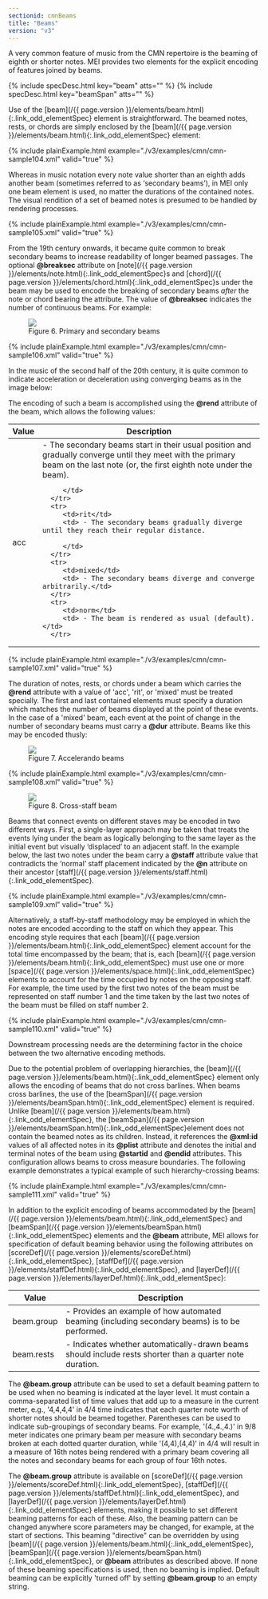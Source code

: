 ```yaml
---
sectionid: cmnBeams
title: "Beams"
version: "v3"
---
```




A very common feature of music from the CMN repertoire is the beaming of eighth or
shorter
notes. MEI provides two elements for the explicit encoding of features joined by beams.



{% include specDesc.html key="beam" atts="" %}
{% include specDesc.html key="beamSpan" atts="" %}




Use of the [beam](/{{ page.version }}/elements/beam.html){:.link_odd_elementSpec} element is straightforward. The beamed notes, rests,
or chords are simply enclosed by the [beam](/{{ page.version }}/elements/beam.html){:.link_odd_elementSpec} element:

{% include plainExample.html example="./v3/examples/cmn/cmn-sample104.xml" valid="true" %}


Whereas in music notation every note value shorter than an eighth adds another beam
(sometimes referred to as ‘secondary beams’), in MEI only one beam
element is used, no matter the durations of the contained notes. The visual rendition
of a
set of beamed notes is presumed to be handled by rendering processes.

{% include plainExample.html example="./v3/examples/cmn/cmn-sample105.xml" valid="true" %}


From the 19th century onwards, it became quite common to break secondary beams to
increase
readability of longer beamed passages. The optional **@breaksec** attribute on [note](/{{ page.version }}/elements/note.html){:.link_odd_elementSpec}s and [chord](/{{ page.version }}/elements/chord.html){:.link_odd_elementSpec}s under the beam may be used to
encode the breaking of secondary beams *after* the note or chord bearing the
attribute. The value of **@breaksec** indicates the number of continuous beams. For
example:

<figure class="figure">
   <img src="../../../../guidelines/v3/Images/ExampleImages/beam-a-20100510.png" class="img-responsive"></img>
   <figcaption class="figure-caption">Figure 6. Primary and secondary beams</figcaption>
</figure>
{% include plainExample.html example="./v3/examples/cmn/cmn-sample106.xml" valid="true" %}


In the music of the second half of the 20th century, it is quite common to indicate
acceleration or deceleration using converging beams as in the image below:


The encoding of such a beam is accomplished using the **@rend** attribute of the
beam, which allows the following values:


<table class="table table-striped table-hover">
   <thead>
      <tr>
         <th>Value</th>
         <th>Description</th>
      </tr>
   </thead>
   <tbody>
      <tr>
         <td>acc</td>
         <td> - The secondary beams start in their usual position and gradually converge until
            they
            meet with the primary beam on the last note (or, the first eighth note under the beam).
            
         </td>
      </tr>
      <tr>
         <td>rit</td>
         <td> - The secondary beams gradually diverge until they reach their regular distance.
            
         </td>
      </tr>
      <tr>
         <td>mixed</td>
         <td> - The secondary beams diverge and converge arbitrarily.</td>
      </tr>
      <tr>
         <td>norm</td>
         <td> - The beam is rendered as usual (default). </td>
      </tr>
   </tbody>
</table>
{% include plainExample.html example="./v3/examples/cmn/cmn-sample107.xml" valid="true" %}

The duration of notes, rests, or chords under a beam which carries the **@rend**
attribute with a value of 'acc', 'rit', or 'mixed' must be treated specially. The
first and
last contained elements must specify a duration which matches the number of beams
displayed
at the point of these events. In the case of a 'mixed' beam, each event at the point
of
change in the number of secondary beams must carry a **@dur** attribute. Beams like
this may be encoded thusly:


<figure class="figure">
   <img src="../../../../guidelines/v3/Images/modules/cmn/beamAcc-Rit.png" class="img-responsive"></img>
   <figcaption class="figure-caption">Figure 7. Accelerando beams</figcaption>
</figure>

{% include plainExample.html example="./v3/examples/cmn/cmn-sample108.xml" valid="true" %}






<figure class="figure">
   <img src="../../../../guidelines/v3/Images/ExampleImages/beam-c-20100510.png" class="img-responsive"></img>
   <figcaption class="figure-caption">Figure 8. Cross-staff beam</figcaption>
</figure>

Beams that connect events on different staves may be encoded in two different ways.
First,
a single-layer approach may be taken that treats the events lying under the beam as
logically belonging to the same layer as the initial event but visually
‘displaced’ to an adjacent staff. In the example below, the last two
notes under the beam carry a **@staff** attribute value that contradicts the
‘normal’ staff placement indicated by the **@n** attribute on
their ancestor [staff](/{{ page.version }}/elements/staff.html){:.link_odd_elementSpec}.

{% include plainExample.html example="./v3/examples/cmn/cmn-sample109.xml" valid="true" %}

Alternatively, a staff-by-staff methodology may be employed in which the notes are
encoded
according to the staff on which they appear. This encoding style requires that each
[beam](/{{ page.version }}/elements/beam.html){:.link_odd_elementSpec} element account for the total time encompassed by the beam; that
is, each [beam](/{{ page.version }}/elements/beam.html){:.link_odd_elementSpec} must use one or more [space](/{{ page.version }}/elements/space.html){:.link_odd_elementSpec}
elements to account for the time occupied by notes on the opposing staff. For example,
the
time used by the first two notes of the beam must be represented on staff number 1
and the
time taken by the last two notes of the beam must be filled on staff number 2.

{% include plainExample.html example="./v3/examples/cmn/cmn-sample110.xml" valid="true" %}

Downstream processing needs are the determining factor in the choice between the two
alternative encoding methods.


Due to the potential problem of overlapping hierarchies, the [beam](/{{ page.version }}/elements/beam.html){:.link_odd_elementSpec}
element only allows the encoding of beams that do not cross barlines. When beams cross
barlines, the use of the [beamSpan](/{{ page.version }}/elements/beamSpan.html){:.link_odd_elementSpec} element is required. Unlike [beam](/{{ page.version }}/elements/beam.html){:.link_odd_elementSpec}, the [beamSpan](/{{ page.version }}/elements/beamSpan.html){:.link_odd_elementSpec}element does not contain the
beamed notes as its children. Instead, it references the **@xml:id** values of all
affected notes in its **@plist** attribute and denotes the initial and terminal notes
of the beam using **@startid** and **@endid** attributes. This configuration
allows beams to cross measure boundaries. The following example demonstrates a typical
example of such hierarchy-crossing beams:

{% include plainExample.html example="./v3/examples/cmn/cmn-sample111.xml" valid="true" %}


In addition to the explicit encoding of beams accommodated by the [beam](/{{ page.version }}/elements/beam.html){:.link_odd_elementSpec} and [beamSpan](/{{ page.version }}/elements/beamSpan.html){:.link_odd_elementSpec} elements and the **@beam** attribute,
MEI allows for specification of default beaming behavior using the following attributes
on
[scoreDef](/{{ page.version }}/elements/scoreDef.html){:.link_odd_elementSpec}, [staffDef](/{{ page.version }}/elements/staffDef.html){:.link_odd_elementSpec}, and [layerDef](/{{ page.version }}/elements/layerDef.html){:.link_odd_elementSpec}:


<table class="table table-striped table-hover">
   <thead>
      <tr>
         <th>Value</th>
         <th>Description</th>
      </tr>
   </thead>
   <tbody>
      <tr>
         <td>
            <span class="att">beam.group</span>
         </td>
         <td> - Provides an example of how automated beaming (including secondary beams) is to
            be
            performed.
         </td>
      </tr>
      <tr>
         <td>
            <span class="att">beam.rests</span>
         </td>
         <td> - Indicates whether automatically-drawn beams should include rests shorter than a
            quarter note duration.
         </td>
      </tr>
   </tbody>
</table>

The **@beam.group** attribute can be used to set a default beaming pattern to be used
when no beaming is indicated at the layer level. It must contain a comma-separated
list of
time values that add up to a measure in the current meter, e.g., '4,4,4,4' in 4/4
time
indicates that each quarter note worth of shorter notes should be beamed together.
Parentheses can be used to indicate sub-groupings of secondary beams. For example,
'(4.,4.,4.)' in 9/8 meter indicates one primary beam per measure with secondary beams
broken
at each dotted quarter duration, while '(4,4),(4,4)' in 4/4 will result in a measure
of 16th
notes being rendered with a primary beam covering all the notes and secondary beams
for each
group of four 16th notes.

The **@beam.group** attribute is available on [scoreDef](/{{ page.version }}/elements/scoreDef.html){:.link_odd_elementSpec}, [staffDef](/{{ page.version }}/elements/staffDef.html){:.link_odd_elementSpec}, and [layerDef](/{{ page.version }}/elements/layerDef.html){:.link_odd_elementSpec} elements, making it
possible to set different beaming patterns for each of these. Also, the beaming pattern
can
be changed anywhere score parameters may be changed, for example, at the start of
sections.
This beaming "directive" can be overridden by using [beam](/{{ page.version }}/elements/beam.html){:.link_odd_elementSpec}, [beamSpan](/{{ page.version }}/elements/beamSpan.html){:.link_odd_elementSpec}, or **@beam** attributes as described above. If none of
these beaming specifications is used, then no beaming is implied. Default beaming
can be
explicitly 'turned off' by setting **@beam.group** to an empty string.


